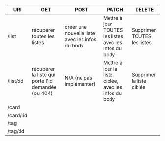 | URI | GET | POST | PATCH | DELETE |
|---|---|---|---|---|
| /list | récupérer toutes les listes | créer une nouvelle liste avec les infos du body | Mettre à jour TOUTES les listes avec les infos du body | Supprimer TOUTES les listes |
| /list/:id | récupérer la liste qui porte l'id demandée (ou 404) | N/A (ne pas implémenter) | Mettre à jour la liste ciblée, avec les infos du body | Supprimer la liste ciblée |
| /card |
| /card/:id
| /tag
| /tag/:id
